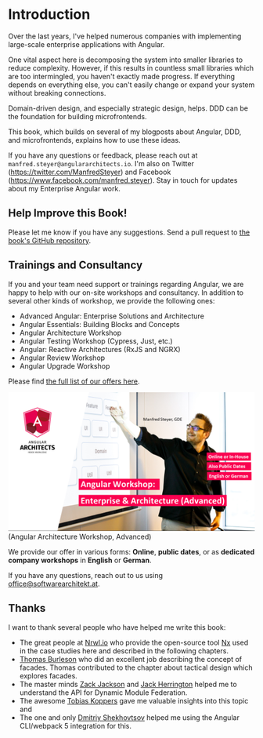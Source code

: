 # Introduction

Over the last years, I've helped numerous companies with implementing large-scale enterprise applications with Angular. 

One vital aspect here is decomposing the system into smaller libraries to reduce complexity. However, if this results in countless small libraries which are too intermingled, you haven't exactly made progress. If everything depends on everything else, you can't easily change or expand your system without breaking connections. 

Domain-driven design, and especially strategic design, helps. DDD can be the foundation for building microfrontends.

This book, which builds on several of my blogposts about Angular, DDD, and microfrontends, explains how to use these ideas.

If you have any questions or feedback, please reach out at ``manfred.steyer@angulararchitects.io``. I'm also on Twitter (https://twitter.com/ManfredSteyer) and Facebook (https://www.facebook.com/manfred.steyer). Stay in touch for updates about my Enterprise Angular work.

## Help Improve this Book!

Please let me know if you have any suggestions. Send a pull request to [the book's GitHub repository](https://github.com/manfredsteyer/ddd-bk).

## Trainings and Consultancy

If you and your team need support or trainings regarding Angular, we are happy to help with our on-site workshops and consultancy. In addition to several other kinds of workshop, we provide the following ones:

- Advanced Angular: Enterprise Solutions and Architecture
- Angular Essentials: Building Blocks and Concepts
- Angular Architecture Workshop
- Angular Testing Workshop (Cypress, Just, etc.)
- Angular: Reactive Architectures (RxJS and NGRX)
- Angular Review Workshop
- Angular Upgrade Workshop

Please find [the full list of our offers here](https://www.angulararchitects.io/en/angular-workshops/).

![Advanced Angular Workshop](images/ad.png)
(Angular Architecture Workshop, Advanced)

We provide our offer in various forms: **Online**, **public dates**, or as **dedicated company workshops** in **English** or **German**.

If you have any questions, reach out to us using office@softwarearchitekt.at. 

## Thanks

I want to thank several people who have helped me write this book:

- The great people at [Nrwl.io](https://nrwl.io/) who provide the open-source tool [Nx](https://nx.dev/angular) used in the case studies here and described in the following chapters.
- [Thomas Burleson](https://twitter.com/thomasburleson?lang=de) who did an excellent job describing the concept of facades. Thomas contributed to the chapter about tactical design which explores facades.
- The master minds [Zack Jackson](https://twitter.com/ScriptedAlchemy) and [Jack Herrington](https://twitter.com/jherr) helped me to understand the API for Dynamic Module Federation.
- The awesome [Tobias Koppers](https://twitter.com/wSokra) gave me valuable insights into this topic and 
- The one and only [Dmitriy Shekhovtsov](https://twitter.com/valorkin) helped me using the Angular CLI/webpack 5 integration for this.
